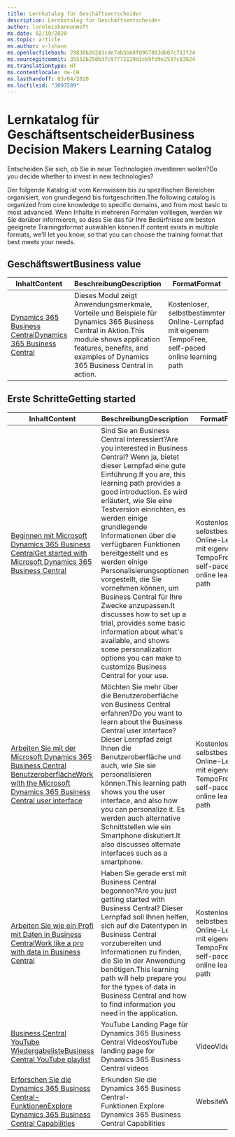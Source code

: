 ```yaml
---
title: Lernkatalog für Geschäftsentscheider
description: Lernkatalog für Geschäftsentscheider
author: loreleishannonmsft
ms.date: 02/19/2020
ms.topic: article
ms.author: v-lshann
ms.openlocfilehash: 29830b2d243cde7ab5b68f0967883db07c713f24
ms.sourcegitcommit: 35552b250b37c97772129d1cb9fd9e2537c83824
ms.translationtype: HT
ms.contentlocale: de-CH
ms.lasthandoff: 03/04/2020
ms.locfileid: "3097589"
---
```

# <a name="business-decision-makers-learning-catalog"></a><span data-ttu-id="88a55-103">Lernkatalog für Geschäftsentscheider</span><span class="sxs-lookup"><span data-stu-id="88a55-103">Business Decision Makers Learning Catalog</span></span>

<span data-ttu-id="88a55-104">Entscheiden Sie sich, ob Sie in neue Technologien investieren wollen?</span><span class="sxs-lookup"><span data-stu-id="88a55-104">Do you decide whether to invest in new technologies?</span></span>

<span data-ttu-id="88a55-105">Der folgende Katalog ist vom Kernwissen bis zu spezifischen Bereichen organisiert, von grundlegend bis fortgeschritten.</span><span class="sxs-lookup"><span data-stu-id="88a55-105">The following catalog is organized from core knowledge to specific domains, and from most basic to most advanced.</span></span> <span data-ttu-id="88a55-106">Wenn Inhalte in mehreren Formaten vorliegen, werden wir Sie darüber informieren, so dass Sie das für Ihre Bedürfnisse am besten geeignete Trainingsformat auswählen können.</span><span class="sxs-lookup"><span data-stu-id="88a55-106">If content exists in multiple formats, we'll let you know, so that you can choose the training format that best meets your needs.</span></span>  

## <span data-ttu-id="88a55-107">Geschäftswert<a name="busvalue"></a></span><span class="sxs-lookup"><span data-stu-id="88a55-107">Business value<a name="busvalue"></a></span></span>

| <span data-ttu-id="88a55-108">Inhalt</span><span class="sxs-lookup"><span data-stu-id="88a55-108">Content</span></span>                                                                 | <span data-ttu-id="88a55-109">Beschreibung</span><span class="sxs-lookup"><span data-stu-id="88a55-109">Description</span></span>                                                                                                | <span data-ttu-id="88a55-110">Format</span><span class="sxs-lookup"><span data-stu-id="88a55-110">Format</span></span>                                | <span data-ttu-id="88a55-111">Länge</span><span class="sxs-lookup"><span data-stu-id="88a55-111">Length</span></span>     |
|----------------------------------------------------------------------------------------------------------------|------------------------------------------------------------------------------------------------------------|---------------------------------------|------------|
| [<span data-ttu-id="88a55-112">Dynamics 365 Business Central</span><span class="sxs-lookup"><span data-stu-id="88a55-112">Dynamics 365 Business Central</span></span>](https://docs.microsoft.com/learn/modules/dynamics-365-business-central/) | <span data-ttu-id="88a55-113">Dieses Modul zeigt Anwendungsmerkmale, Vorteile und Beispiele für Dynamics 365 Business Central in Aktion.</span><span class="sxs-lookup"><span data-stu-id="88a55-113">This module shows application features, benefits, and examples of Dynamics 365 Business Central in action.</span></span> | <span data-ttu-id="88a55-114">Kostenloser, selbstbestimmter Online-Lernpfad mit eigenem Tempo</span><span class="sxs-lookup"><span data-stu-id="88a55-114">Free, self-paced online learning path</span></span> | <span data-ttu-id="88a55-115">24 Minuten</span><span class="sxs-lookup"><span data-stu-id="88a55-115">24 minutes</span></span> |

## <span data-ttu-id="88a55-116">Erste Schritte<a name="get-started"></a></span><span class="sxs-lookup"><span data-stu-id="88a55-116">Getting started<a name="get-started"></a></span></span>

| <span data-ttu-id="88a55-117">Inhalt</span><span class="sxs-lookup"><span data-stu-id="88a55-117">Content</span></span>                                                                                                                             | <span data-ttu-id="88a55-118">Beschreibung</span><span class="sxs-lookup"><span data-stu-id="88a55-118">Description</span></span>                                                                                                                                                                                                                                                                                      | <span data-ttu-id="88a55-119">Format</span><span class="sxs-lookup"><span data-stu-id="88a55-119">Format</span></span>                                | <span data-ttu-id="88a55-120">Länge</span><span class="sxs-lookup"><span data-stu-id="88a55-120">Length</span></span>             |
|------------------------------------------------------------------------------------------------------------------------------------------------------------------------------|--------------------------------------------------------------------------------------------------------------------------------------------------------------------------------------------------------------------------------------------------------------------------------------------------|---------------------------------------|--------------------|
| [<span data-ttu-id="88a55-121">Beginnen mit Microsoft Dynamics 365 Business Central</span><span class="sxs-lookup"><span data-stu-id="88a55-121">Get started with Microsoft Dynamics 365 Business Central</span></span>](https://docs.microsoft.com/learn/paths/get-started-dynamics-365-business-central/)                          | <span data-ttu-id="88a55-122">Sind Sie an Business Central interessiert?</span><span class="sxs-lookup"><span data-stu-id="88a55-122">Are you interested in Business Central?</span></span> <span data-ttu-id="88a55-123">Wenn ja, bietet dieser Lernpfad eine gute Einführung.</span><span class="sxs-lookup"><span data-stu-id="88a55-123">If you are, this learning path provides a good introduction.</span></span> <span data-ttu-id="88a55-124">Es wird erläutert, wie Sie eine Testversion einrichten, es werden einige grundlegende Informationen über die verfügbaren Funktionen bereitgestellt und es werden einige Personalisierungsoptionen vorgestellt, die Sie vornehmen können, um Business Central für Ihre Zwecke anzupassen.</span><span class="sxs-lookup"><span data-stu-id="88a55-124">It discusses how to set up a trial, provides some basic information about what's available, and shows some personalization options you can make to customize Business Central for your use.</span></span> | <span data-ttu-id="88a55-125">Kostenloser, selbstbestimmter Online-Lernpfad mit eigenem Tempo</span><span class="sxs-lookup"><span data-stu-id="88a55-125">Free, self-paced online learning path</span></span> | <span data-ttu-id="88a55-126">3 Stunden 4 Minuten</span><span class="sxs-lookup"><span data-stu-id="88a55-126">3 hours 4 minutes</span></span>  |
| [<span data-ttu-id="88a55-127">Arbeiten Sie mit der Microsoft Dynamics 365 Business Central Benutzeroberfläche</span><span class="sxs-lookup"><span data-stu-id="88a55-127">Work with the Microsoft Dynamics 365 Business Central user interface</span></span>](https://docs.microsoft.com/learn/paths/work-with-user-interface-dynamics-365-business-central/) | <span data-ttu-id="88a55-128">Möchten Sie mehr über die Benutzeroberfläche von Business Central erfahren?</span><span class="sxs-lookup"><span data-stu-id="88a55-128">Do you want to learn about the Business Central user interface?</span></span> <span data-ttu-id="88a55-129">Dieser Lernpfad zeigt Ihnen die Benutzeroberfläche und auch, wie Sie sie personalisieren können.</span><span class="sxs-lookup"><span data-stu-id="88a55-129">This learning path shows you the user interface, and also how you can personalize it.</span></span> <span data-ttu-id="88a55-130">Es werden auch alternative Schnittstellen wie ein Smartphone diskutiert.</span><span class="sxs-lookup"><span data-stu-id="88a55-130">It also discusses alternate interfaces such as a smartphone.</span></span>                                                                               | <span data-ttu-id="88a55-131">Kostenloser, selbstbestimmter Online-Lernpfad mit eigenem Tempo</span><span class="sxs-lookup"><span data-stu-id="88a55-131">Free, self-paced online learning path</span></span> | <span data-ttu-id="88a55-132">2 Stunden 27 Minuten</span><span class="sxs-lookup"><span data-stu-id="88a55-132">2 hours 27 minutes</span></span> |
| [<span data-ttu-id="88a55-133">Arbeiten Sie wie ein Profi mit Daten in Business Central</span><span class="sxs-lookup"><span data-stu-id="88a55-133">Work like a pro with data in Business Central</span></span>](https://docs.microsoft.com/learn/paths/work-pro-data-dynamics-365-business-central)                                    | <span data-ttu-id="88a55-134">Haben Sie gerade erst mit Business Central begonnen?</span><span class="sxs-lookup"><span data-stu-id="88a55-134">Are you just getting started with Business Central?</span></span> <span data-ttu-id="88a55-135">Dieser Lernpfad soll Ihnen helfen, sich auf die Datentypen in Business Central vorzubereiten und Informationen zu finden, die Sie in der Anwendung benötigen.</span><span class="sxs-lookup"><span data-stu-id="88a55-135">This learning path will help prepare you for the types of data in Business Central and how to find information you need in the application.</span></span>                                                                                                  | <span data-ttu-id="88a55-136">Kostenloser, selbstbestimmter Online-Lernpfad mit eigenem Tempo</span><span class="sxs-lookup"><span data-stu-id="88a55-136">Free, self-paced online learning path</span></span> | <span data-ttu-id="88a55-137">2 Stunden 27 Minuten</span><span class="sxs-lookup"><span data-stu-id="88a55-137">2 hours 27 minutes</span></span> |
| [<span data-ttu-id="88a55-138">Business Central YouTube Wiedergabeliste</span><span class="sxs-lookup"><span data-stu-id="88a55-138">Business Central YouTube playlist</span></span>](https://www.youtube.com/playlist?list=PLcakwueIHoT-wVFPKUtmxlqcG1kJ0oqq4)                                                                | <span data-ttu-id="88a55-139">YouTube Landing Page für Dynamics 365 Business Central Videos</span><span class="sxs-lookup"><span data-stu-id="88a55-139">YouTube landing page for Dynamics 365 Business Central videos</span></span>                                                                                                                                                                                                                                    | <span data-ttu-id="88a55-140">Video</span><span class="sxs-lookup"><span data-stu-id="88a55-140">Video</span></span>                                 |                    |
| [<span data-ttu-id="88a55-141">Erforschen Sie die Dynamics 365 Business Central-Funktionen</span><span class="sxs-lookup"><span data-stu-id="88a55-141">Explore Dynamics 365 Business Central Capabilities</span></span>](https://dynamics.microsoft.com/business-central/capabilities/)                                                    | <span data-ttu-id="88a55-142">Erkunden Sie die Dynamics 365 Business Central-Funktionen.</span><span class="sxs-lookup"><span data-stu-id="88a55-142">Explore Dynamics 365 Business Central Capabilities</span></span>                                                                                                                                                                                                                                               | <span data-ttu-id="88a55-143">Website</span><span class="sxs-lookup"><span data-stu-id="88a55-143">Website</span></span>                               |                    |
